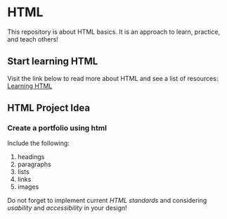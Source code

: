 # HTML
This repository is about HTML basics.
It is an approach to learn, practice, and teach others!

## Start learning HTML
Visit the link below to read more about HTML and see a list of resources:
[Learning HTML](http://bryanda.me/html/LearningHTML.html)

## HTML Project Idea
### Create a portfolio using html
Include the following:
1. headings
2. paragraphs
3. lists
4. links
5. images

Do not forget to implement current _HTML standards_ and considering _usability_ and _accessibility_ in your design!


